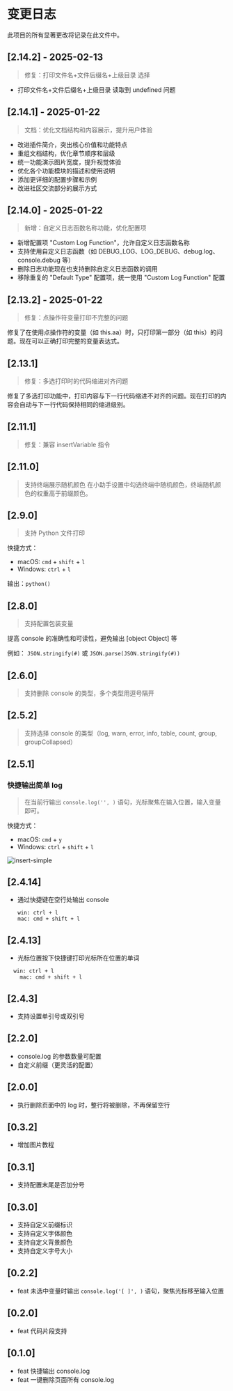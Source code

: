 # 变更日志

此项目的所有显著更改将记录在此文件中。

## [2.14.2] - 2025-02-13

> 修复：打印文件名+文件后缀名+上级目录 选择

- 打印文件名+文件后缀名+上级目录 读取到 undefined 问题


## [2.14.1] - 2025-01-22

> 文档：优化文档结构和内容展示，提升用户体验

- 改进插件简介，突出核心价值和功能特点
- 重组文档结构，优化章节顺序和层级
- 统一功能演示图片宽度，提升视觉体验
- 优化各个功能模块的描述和使用说明
- 添加更详细的配置步骤和示例
- 改进社区交流部分的展示方式

## [2.14.0] - 2025-01-22

> 新增：自定义日志函数名称功能，优化配置项

- 新增配置项 "Custom Log Function"，允许自定义日志函数名称
- 支持使用自定义日志函数（如 DEBUG_LOG、LOG_DEBUG、debug.log、console.debug 等）
- 删除日志功能现在也支持删除自定义日志函数的调用
- 移除重复的 "Default Type" 配置项，统一使用 "Custom Log Function" 配置

## [2.13.2] - 2025-01-22

> 修复：点操作符变量打印不完整的问题

修复了在使用点操作符的变量（如 this.aa）时，只打印第一部分（如 this）的问题。现在可以正确打印完整的变量表达式。

## [2.13.1]

> 修复：多选打印时的代码缩进对齐问题

修复了多选打印功能中，打印内容与下一行代码缩进不对齐的问题。现在打印的内容会自动与下一行代码保持相同的缩进级别。

## [2.11.1]

> 修复：兼容 insertVariable 指令

## [2.11.0]

> 支持终端展示随机颜色
> 在小助手设置中勾选终端中随机颜色，终端随机颜色的权重高于前缀颜色。

## [2.9.0]

> 支持 Python 文件打印

快捷方式：

- macOS: `cmd` + `shift` + `l`
- Windows: `ctrl` + `l`

输出：`python()`

## [2.8.0]

> 支持配置包装变量

提高 console 的准确性和可读性，避免输出 [object Object] 等

例如： `JSON.stringify(#)` 或 `JSON.parse(JSON.stringify(#))`

## [2.6.0]

> 支持删除 console 的类型，多个类型用逗号隔开

## [2.5.2]

> 支持选择 console 的类型（log, warn, error, info, table, count, group, groupCollapsed）

## [2.5.1]

### 快捷输出简单 log

> 在当前行输出 `console.log('', )` 语句，光标聚焦在输入位置，输入变量即可。

快捷方式：

- macOS: `cmd` + `y`
- Windows: `ctrl` + `shift` + `l`

![insert-simple](https://at529.gitee.io/public-static/static/image/20220217-insert-simple.gif)

## [2.4.14]

- 通过快捷键在空行处输出 console

  ```
  win: ctrl + l
  mac: cmd + shift + l
  ```

## [2.4.13]

- 光标位置按下快捷键打印光标所在位置的单词

```
  win: ctrl + l
	mac: cmd + shift + l
```

## [2.4.3]

- 支持设置单引号或双引号

## [2.2.0]

- console.log 的参数数量可配置
- 自定义前缀（更灵活的配置）

## [2.0.0]

- 执行删除页面中的 log 时，整行将被删除，不再保留空行

## [0.3.2]

- 增加图片教程

## [0.3.1]

- 支持配置末尾是否加分号

## [0.3.0]

- 支持自定义前缀标识
- 支持自定义字体颜色
- 支持自定义背景颜色
- 支持自定义字号大小

## [0.2.2]

- feat 未选中变量时输出 `console.log('[ ]', )` 语句，聚焦光标移至输入位置

## [0.2.0]

- feat 代码片段支持

## [0.1.0]

- feat 快捷输出 console.log
- feat 一键删除页面所有 console.log
